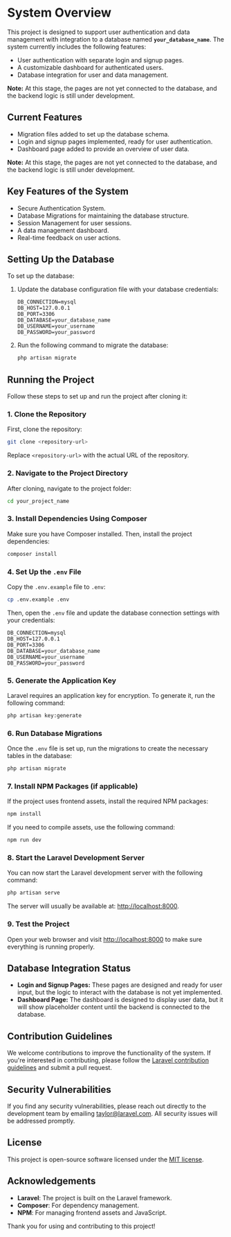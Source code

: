 
# System Overview

This project is designed to support user authentication and data management with integration to a database named **`your_database_name`**. The system currently includes the following features:

- User authentication with separate login and signup pages.
- A customizable dashboard for authenticated users.
- Database integration for user and data management.

**Note:** At this stage, the pages are not yet connected to the database, and the backend logic is still under development.

## Current Features

- Migration files added to set up the database schema.
- Login and signup pages implemented, ready for user authentication.
- Dashboard page added to provide an overview of user data.

**Note:** At this stage, the pages are not yet connected to the database, and the backend logic is still under development.

## Key Features of the System

- Secure Authentication System.
- Database Migrations for maintaining the database structure.
- Session Management for user sessions.
- A data management dashboard.
- Real-time feedback on user actions.

## Setting Up the Database

To set up the database:

1. Update the database configuration file with your database credentials:

    ```env
    DB_CONNECTION=mysql
    DB_HOST=127.0.0.1
    DB_PORT=3306
    DB_DATABASE=your_database_name
    DB_USERNAME=your_username
    DB_PASSWORD=your_password
    ```

2. Run the following command to migrate the database:

    ```bash
    php artisan migrate
    ```

## Running the Project

Follow these steps to set up and run the project after cloning it:

### 1. **Clone the Repository**
   First, clone the repository:

   ```bash
   git clone <repository-url>
   ```

   Replace `<repository-url>` with the actual URL of the repository.

### 2. **Navigate to the Project Directory**
   After cloning, navigate to the project folder:

   ```bash
   cd your_project_name
   ```

### 3. **Install Dependencies Using Composer**
   Make sure you have Composer installed. Then, install the project dependencies:

   ```bash
   composer install
   ```

### 4. **Set Up the `.env` File**
   Copy the `.env.example` file to `.env`:

   ```bash
   cp .env.example .env
   ```

   Then, open the `.env` file and update the database connection settings with your credentials:

   ```env
   DB_CONNECTION=mysql
   DB_HOST=127.0.0.1
   DB_PORT=3306
   DB_DATABASE=your_database_name
   DB_USERNAME=your_username
   DB_PASSWORD=your_password
   ```

### 5. **Generate the Application Key**
   Laravel requires an application key for encryption. To generate it, run the following command:

   ```bash
   php artisan key:generate
   ```

### 6. **Run Database Migrations**
   Once the `.env` file is set up, run the migrations to create the necessary tables in the database:

   ```bash
   php artisan migrate
   ```

### 7. **Install NPM Packages (if applicable)**
   If the project uses frontend assets, install the required NPM packages:

   ```bash
   npm install
   ```

   If you need to compile assets, use the following command:

   ```bash
   npm run dev
   ```

### 8. **Start the Laravel Development Server**
   You can now start the Laravel development server with the following command:

   ```bash
   php artisan serve
   ```

   The server will usually be available at: [http://localhost:8000](http://localhost:8000).

### 9. **Test the Project**
   Open your web browser and visit [http://localhost:8000](http://localhost:8000) to make sure everything is running properly.

## Database Integration Status

- **Login and Signup Pages:** These pages are designed and ready for user input, but the logic to interact with the database is not yet implemented.
- **Dashboard Page:** The dashboard is designed to display user data, but it will show placeholder content until the backend is connected to the database.

## Contribution Guidelines

We welcome contributions to improve the functionality of the system. If you're interested in contributing, please follow the [Laravel contribution guidelines](https://laravel.com/docs/contributions) and submit a pull request.

## Security Vulnerabilities

If you find any security vulnerabilities, please reach out directly to the development team by emailing [taylor@laravel.com](mailto:taylor@laravel.com). All security issues will be addressed promptly.

## License

This project is open-source software licensed under the [MIT license](https://opensource.org/licenses/MIT).

## Acknowledgements

- **Laravel**: The project is built on the Laravel framework.
- **Composer**: For dependency management.
- **NPM**: For managing frontend assets and JavaScript.

Thank you for using and contributing to this project!
